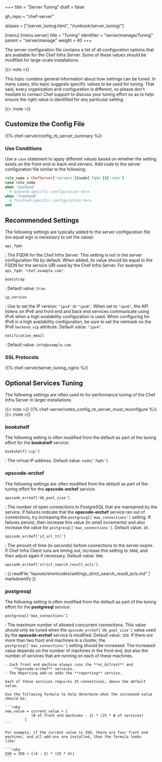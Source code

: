 +++
title = "Server Tuning"
draft = false

gh_repo = "chef-server"

aliases = ["/server_tuning.html", "/runbook/server_tuning/"]

[menu]
  [menu.server]
    title = "Tuning"
    identifier = "server/manage/Tuning"
    parent = "server/manage"
    weight = 40
+++

The server configuration file contains a list of all configuration
options that are available for the Chef Infra Server. Some of these
values should be modified for large-scale installations.

{{< note >}}

This topic contains general information about how settings can be tuned.
In many cases, this topic suggests specific values to be used for
tuning. That said, every organization and configuration is different, so
please don't hesitate to contact Chef support to discuss your tuning
effort so as to help ensure the right value is identified for any
particular setting.

{{< /note >}}

## Customize the Config File

{{% chef-server/config_rb_server_summary %}}

### Use Conditions

Use a `case` statement to apply different values based on whether the
setting exists on the front-end or back-end servers. Add code to the
server configuration file similar to the following:

```ruby
role_name = ChefServer['servers'][node['fqdn']]['role']
case role_name
when 'backend'
  # backend-specific configuration here
when 'frontend'
  # frontend-specific configuration here
end
```

## Recommended Settings

The following settings are typically added to the server configuration
file (no equal sign is necessary to set the value):

`api_fqdn`

:   The FQDN for the Chef Infra Server. This setting is not in the
    server configuration file by default. When added, its value should
    be equal to the FQDN for the service URI used by the Chef Infra
    Server. For example: `api_fqdn "chef.example.com"`.

`bootstrap`

:   Default value: `true`.

`ip_version`

:   Use to set the IP version: `"ipv4"` or `"ipv6"`. When set to
    `"ipv6"`, the API listens on IPv6 and front end and back end
    services communicate using IPv6 when a high availability configuration
    is used. When configuring for IPv6 in a high availability
    configuration, be sure to set the netmask on the IPv6 `backend_vip`
    attribute. Default value: `"ipv4"`.

`notification_email`

:   Default value: `info@example.com`.

### SSL Protocols

{{% chef-server/server_tuning_nginx %}}

## Optional Services Tuning

The following settings are often used to for performance tuning of the
Chef Infra Server in larger installations.

{{< note >}}
{{% chef-server/notes_config_rb_server_must_reconfigure %}}
{{< /note >}}

### bookshelf

The following setting is often modified from the default as part of the
tuning effort for the **bookshelf** service:

`bookshelf['vip']`

:   The virtual IP address. Default value: `node['fqdn']`.

### opscode-erchef

The following settings are often modified from the default as part of
the tuning effort for the **opscode-erchef** service:

`opscode_erchef['db_pool_size']`

:   The number of open connections to PostgreSQL that are maintained by
    the service. If failures indicate that the **opscode-erchef**
    service ran out of connections, try increasing the
    `postgresql['max_connections']` setting. If failures persist, then
    increase this value (in small increments) and also increase the
    value for `postgresql['max_connections']`. Default value: `20`.

`opscode_erchef['s3_url_ttl']`

:   The amount of time (in seconds) before connections to the server
    expire. If Chef Infra Client runs are timing out, increase this
    setting to `3600`, and then adjust again if necessary. Default
    value: `900`.

`opscode_erchef['strict_search_result_acls']`

:   {{ readFile "layouts/shortcodes/settings_strict_search_result_acls.md" | markdownify }}

### postgresql

The following setting is often modified from the default as part of the tuning effort for the **postgresql** service:

`postgresql['max_connections']`

:   The maximum number of allowed concurrent connections. This value should only be tuned when the `opscode_erchef['db_pool_size']` value used by the **opscode-erchef** service is modified. Default value: `350`.
    If there are more than two front end machines in a cluster, the
    `postgresql['max_connections']` setting should be increased. The
    increased value depends on the number of machines in the front end,
    but also the number of services that are running on each of these
    machines.

    - Each front end machine always runs the **oc_bifrost** and
        **opscode-erchef** services.
    - The Reporting add-on adds the **reporting** service.

    Each of these services requires 25 connections, above the default
    value.

    Use the following formula to help determine what the increased value
    should be:

    ```ruby
    new_value = current_value + [
                (# of front end machines - 2) * (25 * # of services)
             ]
    ```

    For example, if the current value is 350, there are four front end
    machines, and all add-ons are installed, then the formula looks
    like:

    ```ruby
    550 = 350 + [(4 - 2) * (25 * 4)]
    ```
